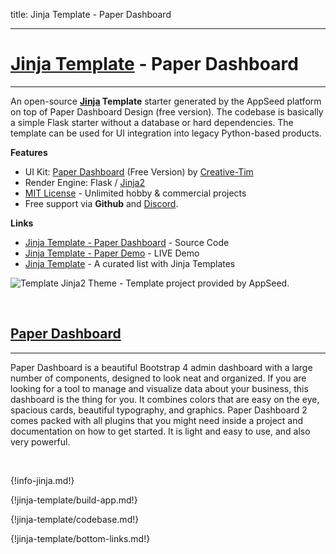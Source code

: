title: Jinja Template - Paper Dashboard

---

# [Jinja Template](https://appseed.us/jinja-template) - Paper Dashboard
---

An open-source **[Jinja](/what-is/jinja/) Template** starter generated by the AppSeed platform on top of Paper Dashboard Design (free version). The codebase is basically a simple Flask starter without a database or hard dependencies. The template can be used for UI integration into legacy Python-based products. 

**Features**

- UI Kit: [Paper Dashboard](https://appseed.us/ui-kit/paper-design) (Free Version) by [Creative-Tim](https://appseed.us/agency/creative-tim)
- Render Engine: Flask / [Jinja2](https://jinja.palletsprojects.com/)
- [MIT License](https://github.com/app-generator/license-mit) - Unlimited hobby & commercial projects
- Free support via **Github** and [Discord](https://discord.gg/fZC6hup).

**Links**

- [Jinja Template - Paper Dashboard](https://github.com/app-generator/jinja-template-paper-dashboard) - Source Code
- [Jinja Template - Paper Demo](https://jinja-template-paper-dashboard.appseed.us/) - LIVE Demo
- [Jinja Template](https://github.com/app-generator/jinja-template) - A curated list with Jinja Templates

![Template Jinja2 Theme - Template project provided by AppSeed.](https://raw.githubusercontent.com/app-generator/jinja-template-paper-dashboard/master/media/jinja-template-paper-dashboard-screen.png)

<br />

## [Paper Dashboard](https://appseed.us/ui-kit/paper-design)
---

Paper Dashboard is a beautiful Bootstrap 4 admin dashboard with a large number of components, designed to look neat and organized. If you are looking for a tool to manage and visualize data about your business, this dashboard is the thing for you. It combines colors that are easy on the eye, spacious cards, beautiful typography, and graphics. Paper Dashboard 2 comes packed with all plugins that you might need inside a project and documentation on how to get started. It is light and easy to use, and also very powerful.

<br />

{!info-jinja.md!}

{!jinja-template/build-app.md!}

{!jinja-template/codebase.md!}

{!jinja-template/bottom-links.md!}

